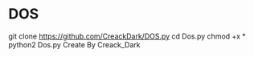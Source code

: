 # DOS
git clone https://github.com/CreackDark/DOS.py
cd Dos.py
chmod +x *
python2 Dos.py
Create By Creack_Dark
